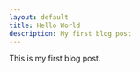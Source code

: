 ```yaml
---
layout: default
title: Hello World
description: My first blog post
---
```


This is my first blog post.
